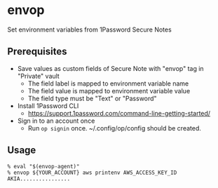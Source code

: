 # envop
Set environment variables from 1Password Secure Notes

## Prerequisites
- Save values as custom fields of Secure Note with "envop" tag in "Private" vault
    - The field label is mapped to environment variable name
    - The field value is mapped to environment variable value
    - The field type must be "Text" or "Password"
- Install 1Password CLI
    - https://support.1password.com/command-line-getting-started/
- Sign in to an account once
    - Run `op signin` once. ~/.config/op/config should be created.

## Usage
```
% eval "$(envop-agent)"
% envop ${YOUR_ACCOUNT} aws printenv AWS_ACCESS_KEY_ID
AKIA................
```
